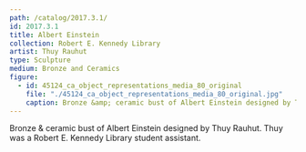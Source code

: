 ```yaml
---
path: /catalog/2017.3.1/
id: 2017.3.1
title: Albert Einstein
collection: Robert E. Kennedy Library
artist: Thuy Rauhut
type: Sculpture
medium: Bronze and Ceramics
figure:
  - id: 45124_ca_object_representations_media_80_original
    file: "./45124_ca_object_representations_media_80_original.jpg"
    caption: Bronze &amp; ceramic bust of Albert Einstein designed by Thuy Rauhut.
---
```

Bronze &amp; ceramic bust of Albert Einstein designed by Thuy Rauhut. Thuy was a Robert E. Kennedy Library student assistant.